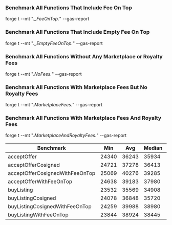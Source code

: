 ### Benchmark All Functions That Include Fee On Top

forge t --mt ".*_FeeOnTop.*" --gas-report

### Benchmark All Functions That Include Empty Fee On Top

forge t --mt ".*_EmptyFeeOnTop.*" --gas-report

### Benchmark All Functions Without Any Marketplace or Royalty Fees

forge t --mt ".*NoFees.*" --gas-report

### Benchmark All Functions With Marketplace Fees But No Royalty Fees

forge t --mt ".*MarketplaceFees.*" --gas-report

### Benchmark All Functions With Marketplace Fees And Royalty Fees

forge t --mt ".*MarketplaceAndRoyaltyFees.*" --gas-report

| Benchmark                       | Min             | Avg     | Median  | Max     | # calls |
|---------------------------------|-----------------|---------|---------|---------|---------|
| acceptOffer                     | 24340           | 36243   | 35934   | 124790  | 9000    |
| acceptOfferCosigned             | 24721           | 37278   | 36413   | 125279  | 18000   |
| acceptOfferCosignedWithFeeOnTop | 25069           | 40276   | 39285   | 137991  | 36000   |
| acceptOfferWithFeeOnTop         | 24638           | 39183   | 37980   | 137441  | 18000   |
| buyListing                      | 23532           | 35569   | 34908   | 120468  | 6000    |
| buyListingCosigned              | 24078           | 36848   | 35720   | 121150  | 6000    |
| buyListingCosignedWithFeeOnTop  | 24259           | 39988   | 38980   | 131653  | 12000   |
| buyListingWithFeeOnTop          | 23844           | 38924   | 38445   | 131135  | 12000   |